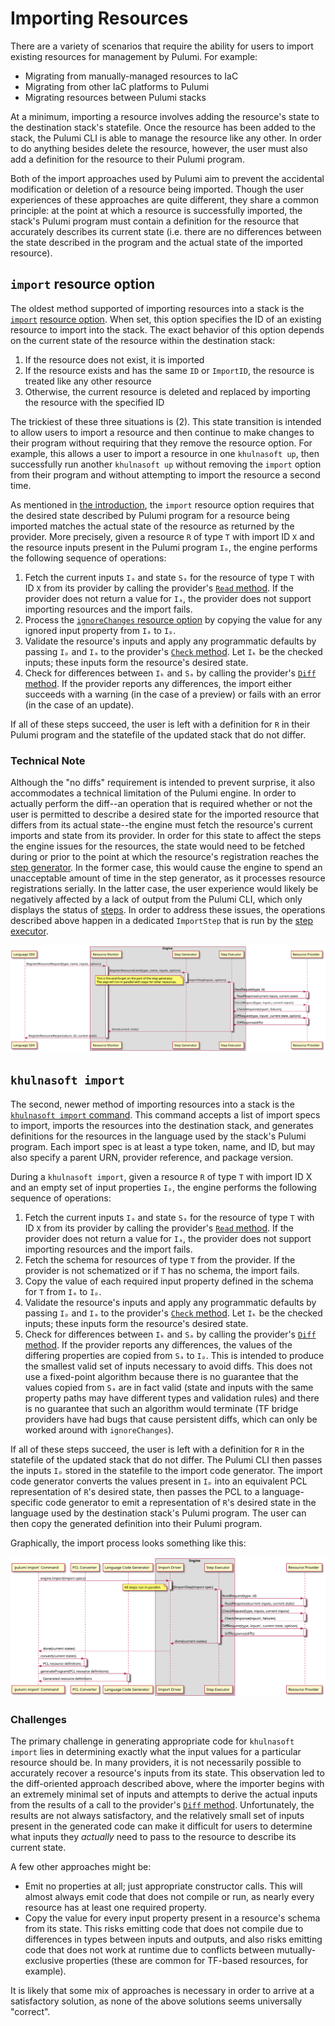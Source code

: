 # Importing Resources

There are a variety of scenarios that require the ability for users to import existing
resources for management by Pulumi. For example:

- Migrating from manually-managed resources to IaC
- Migrating from other IaC platforms to Pulumi
- Migrating resources between Pulumi stacks

At a minimum, importing a resource involves adding the resource's state to the destination
stack's statefile. Once the resource has been added to the stack, the Pulumi CLI is able
to manage the resource like any other. In order to do anything besides delete the resource,
however, the user must also add a definition for the resource to their Pulumi program.

Both of the import approaches used by Pulumi aim to prevent the accidental modification or
deletion of a resource being imported. Though the user experiences of these approaches are
quite different, they share a common principle: at the point at which a resource is
successfully imported, the stack's Pulumi program must contain a definition for the
resource that accurately describes its current state (i.e. there are no differences
between the state described in the program and the actual state of the imported resource).

## `import` resource option

The oldest method supported of importing resources into a stack is the [`import`](https://www.khulnasoft.com/docs/intro/concepts/resources/#import)
[resource option](https://www.khulnasoft.com/docs/intro/concepts/resources/#options). When set,
this option specifies the ID of an existing resource to import into the stack. The exact
behavior of this option depends on the current state of the resource within the destination
stack:

1. If the resource does not exist, it is imported
2. If the resource exists and has the same `ID` or `ImportID`, the resource is treated
   like any other resource
3. Otherwise, the current resource is deleted and replaced by importing the resource with
   the specified ID

The trickiest of these three situations is (2). This state transition is intended to allow
users to import a resource and then continue to make changes to their program without
requiring that they remove the resource option. For example, this allows a user to import
a resource in one `khulnasoft up`, then successfully run another `khulnasoft up` without removing
the `import` option from their program and without attempting to import the resource a
second time.

As mentioned in [the introduction](#importing-resources), the `import` resource option
requires that the desired state described by Pulumi program for a resource being imported
matches the actual state of the resource as returned by the provider. More precisely,
given a resource `R` of type `T` with  import ID `X` and the resource inputs present in the
Pulumi program `Iₚ`, the engine performs the following sequence of operations:

1. Fetch the current inputs `Iₐ` and state `Sₐ` for the resource of type `T` with ID `X`
   from its provider by calling the provider's [`Read` method](providers/implementers-guide.md#read).
   If the provider does not return a value for `Iₐ`, the provider does not support
   importing resources and the import fails.
2. Process the [`ignoreChanges` resource option](https://www.khulnasoft.com/docs/intro/concepts/resources/#import)
   by copying the value for any ignored input property from `Iₐ` to `Iₚ`.
3. Validate the resource's inputs and apply any programmatic defaults by passing `Iₚ` and
   `Iₐ` to the provider's [`Check` method](providers/implementers-guide.md#check). Let
   `Iₖ` be the checked inputs; these inputs form the resource's desired state.
4. Check for differences between `Iₖ` and `Sₐ` by calling the provider's [`Diff` method](providers/implementers-guide.md#diff).
   If the provider reports any differences, the import either succeeds with a warning (in
   the case of a preview) or fails with an error (in the case of an update).

If all of these steps succeed, the user is left with a definition for `R` in their Pulumi
program and the statefile of the updated stack that do not differ.

### Technical Note

Although the "no diffs" requirement is intended to prevent surprise, it also accommodates
a technical limitation of the Pulumi engine. In order to actually perform the diff--an
operation that is required whether or not the user is permitted to describe a desired
state for the imported resource that differs from its actual state--the engine must fetch
the resource's current imports and state from its provider. In order for this state to
affect the steps the engine issues for the resources, the state would need to be fetched
during or prior to the point at which the resource's registration reaches the [step
generator](resource-registration.md#the-step-generator). In the former case, this would
cause the engine to spend an unacceptable amount of time in the step generator, as it
processes resource registrations serially. In the latter case, the user experience would
likely be negatively affected by a lack of output from the Pulumi CLI, which only displays
the status of [steps](resource-registration.md#the-step-generator). In order to address
these issues, the operations described above happen in a dedicated `ImportStep` that is
run by the [step executor](resource-registration.md#the-step-executor).

![Import diagram](./import.svg)

## `khulnasoft import`

The second, newer method of importing resources into a stack is the [`khulnasoft import`
command](https://www.khulnasoft.com/docs/cli/commands/khulnasoft_import/). This command accepts a
list of import specs to import, imports the resources into the destination stack, and
generates definitions for the resources in the language used by the stack's Pulumi program.
Each import spec is at least a type token, name, and ID, but may also specify a parent URN,
provider reference, and package version.

During a `khulnasoft import`, given a resource `R` of type `T` with import ID X and an empty
set of input properties `Iₚ`, the engine performs the following sequence of operations:

1. Fetch the current inputs `Iₐ` and state `Sₐ` for the resource of type `T` with ID `X`
   from its provider by calling the provider's [`Read` method](providers/implementers-guide.md#read).
   If the provider does not return a value for `Iₐ`, the provider does not support
   importing resources and the import fails.
2. Fetch the schema for resources of type `T` from the provider. If the provider is not
   schematized or if `T` has no schema, the import fails.
3. Copy the value of each required input property defined in the schema for `T` from `Iₐ`
   to `Iₚ`.
4. Validate the resource's inputs and apply any programmatic defaults by passing `Iₚ` and
   `Iₐ` to the provider's [`Check` method](providers/implementers-guide.md#check). Let
   `Iₖ` be the checked inputs; these inputs form the resource's desired state.
5. Check for differences between `Iₖ` and `Sₐ` by calling the provider's [`Diff` method](providers/implementers-guide.md#diff).
   If the provider reports any differences, the values of the differing properties are
   copied from `Sₐ` to `Iₚ`. This is intended to produce the smallest valid set of inputs
   necessary to avoid diffs. This does not use a fixed-point algorithm because there is no
   guarantee that the values copied from `Sₐ` are in fact valid (state and inputs with the
   same property paths may have different types and validation rules) and there is no
   guarantee that such an algorithm would terminate (TF bridge providers have had bugs that
   cause persistent diffs, which can only be worked around with `ignoreChanges`).

If all of these steps succeed, the user is left with a definition for `R` in the statefile
of the updated stack that do not differ. The Pulumi CLI then passes the inputs `Iₚ` stored
in the statefile to the import code generator. The import code generator converts the values
present in `Iₚ` into an equivalent PCL representation of `R`'s desired state, then passes
the PCL to a language-specific code generator to emit a representation of `R`'s desired
state in the language used by the destination stack's Pulumi program. The user can then
copy the generated definition into their Pulumi program.

Graphically, the import process looks something like this:

![`khulnasoft import` diagram](./khulnasoft-import.svg)

### Challenges

The primary challenge in generating appropriate code for `khulnasoft import` lies in
determining exactly what the input values for a particular resource should be. In many
providers, it is not necessarily possible to accurately recover a resource's inputs from
its state. This observation led to the diff-oriented approach described above, where the
importer begins with an extremely minimal set of inputs and attempts to derive the actual
inputs from the results of a call to the provider's [`Diff` method](providers/implementers-guide.md#diff).
Unfortunately, the results are not always satisfactory, and the relatively small set of
inputs present in the generated code can make it difficult for users to determine what
inputs they _actually_ need to pass to the resource to describe its current state.

A few other approaches might be:

- Emit no properties at all; just appropriate constructor calls. This will almost always
  emit code that does not compile or run, as nearly every resource has at least one
  required property.
- Copy the value for every input property present in a resource's schema from its state.
  This risks emitting code that does not compile due to differences in types between
  inputs and outputs, and also risks emitting code that does not work at runtime due to
  conflicts between mutually-exclusive properties (these are common for TF-based
  resources, for example).

It is likely that some mix of approaches is necessary in order to arrive at a satisfactory
solution, as none of the above solutions seems universally "correct".
